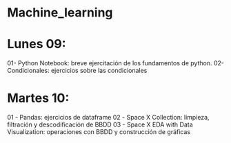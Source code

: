 # Machine_learning
# Lunes 09:
01- Python Notebook: breve ejercitación de los fundamentos de python.
02- Condicionales: ejercicios sobre las condicionales 

# Martes 10: 
01 - Pandas: ejercicios de dataframe
02 - Space X Collection: limpieza, filtración y descodificación de BBDD
03 - Space X EDA with Data Visualization: operaciones con BBDD y construcción de gráficas

